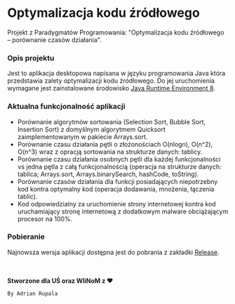 # Optymalizacja kodu źródłowego
Projekt z Paradygmatów Programowania: "Optymalizacja kodu źródłowego – porównanie czasów działania".

### Opis projektu
Jest to aplikacja desktopowa napisana w języku programowania Java która przedstawia zalety optymalizacji kodu źródłowego. Do jej uruchomienia wymagane jest zainstalowane środowisko [Java Runtime Environment 8](https://www.java.com/pl/download/).

### Aktualna funkcjonalność aplikacji
+ Porównanie algorytmów sortowania (Selection Sort, Bubble Sort, Insertion Sort) z domyślnym algorytmem Quicksort zaimplementowanym w pakiecie Arrays.sort.
+ Porównanie czasu działania pętli o złożonościach O(nlogn), O(n^2), O(n^3) wraz z opracją sortowania na strukturze danych: tablicy.
+ Porównanie czasu działania osobnych pętli dla każdej funkcjonalności vs jedna pętla z całą funkcjonalnością (operacja na strukturze danych: tablica; Arrays.sort, Arrays.binarySearch, hashCode, toString).
+ Porównanie czasów działania dla funkcji posiadających niepotrzebny kod kontra optymalny kod (operacja dodawania, mnożenia, łączenia tablic).
+ Kod odpowiedzialny za uruchomienie strony internetowej kontra kod uruchamiający stronę internetową z dodatkowym malware obciążającym procesor na 100%.

### Pobieranie
Najnowsza wersja aplikacji dostępna jest do pobrania z zakładki [Release](https://github.com/Adrixop95/praca_inzynierska/releases).

<br><br>
**Stworzone dla UŚ oraz WIiNoM z ♥**

``By Adrian Rupala``